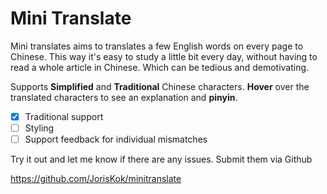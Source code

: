 # Mini Translate

Mini translates aims to translates a few English words on every page to  Chinese.
This way it's easy to study a little bit every day, without having to read a whole article in Chinese.
Which can be tedious and demotivating.

Supports **Simplified** and **Traditional** Chinese characters.
**Hover** over the translated characters to see an explanation and **pinyin**.

- [x] Traditional support
- [ ] Styling
- [ ] Support feedback for individual mismatches

Try it out and let me know if there are any issues. Submit them via Github

https://github.com/JorisKok/minitranslate
